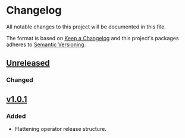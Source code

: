 # Changelog

All notable changes to this project will be documented in this file.

The format is based on [Keep a Changelog](http://keepachangelog.com/en/1.0.0/)
and this project's packages adheres to [Semantic Versioning](http://semver.org/spec/v2.0.0.html).

## [Unreleased]

### Changed

## [v1.0.1]

### Added

- Flattening operator release structure.

[Unreleased]: https://github.com/giantswarm/app-operator/compare/v1.0.1..HEAD
[v1.0.1]: https://github.com/giantswarm/app-operator/releases/tag/v1.0.1
